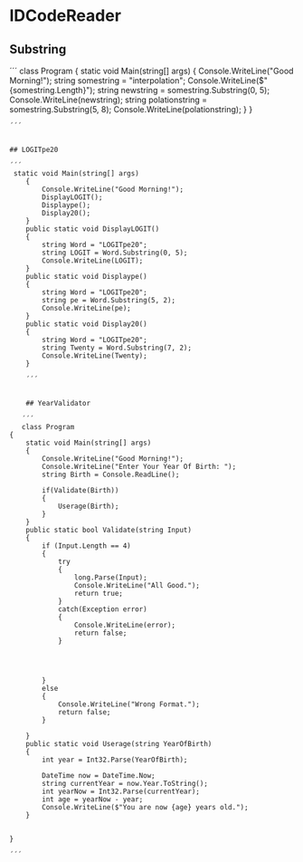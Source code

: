 # IDCodeReader

## Substring

´´´
 class Program
    {
        static void Main(string[] args)
        {
            Console.WriteLine("Good Morning!");
            string somestring = "interpolation";
            Console.WriteLine($"{somestring.Length}");
            string newstring = somestring.Substring(0, 5);
            Console.WriteLine(newstring);
            string polationstring = somestring.Substring(5, 8);
            Console.WriteLine(polationstring);
        }
    }
    
    ´´´
    
    
    ## LOGITpe20
    
    ´´´ 
     static void Main(string[] args)
        {
            Console.WriteLine("Good Morning!");
            DisplayLOGIT();
            Displaype();
            Display20();
        }
        public static void DisplayLOGIT()
        {
            string Word = "LOGITpe20";
            string LOGIT = Word.Substring(0, 5);
            Console.WriteLine(LOGIT);
        }
        public static void Displaype()
        {
            string Word = "LOGITpe20";
            string pe = Word.Substring(5, 2);
            Console.WriteLine(pe);
        }
        public static void Display20()
        {
            string Word = "LOGITpe20";
            string Twenty = Word.Substring(7, 2);
            Console.WriteLine(Twenty);
        }
        
        ´´´
        
        
        ## YearValidator
       
       ´´´
       class Program
    {
        static void Main(string[] args)
        {
            Console.WriteLine("Good Morning!");
            Console.WriteLine("Enter Your Year Of Birth: ");
            string Birth = Console.ReadLine();

            if(Validate(Birth))
            {
                Userage(Birth);
            }
        }
        public static bool Validate(string Input)
        {
            if (Input.Length == 4) 
            {
                try
                {
                    long.Parse(Input);
                    Console.WriteLine("All Good.");
                    return true;
                }
                catch(Exception error)
                {
                    Console.WriteLine(error);
                    return false;
                } 
                
                
                    
                
            }
            else
            {
                Console.WriteLine("Wrong Format.");
                return false;
            }

        }
        public static void Userage(string YearOfBirth)
        {
            int year = Int32.Parse(YearOfBirth);

            DateTime now = DateTime.Now;
            string currentYear = now.Year.ToString();
            int yearNow = Int32.Parse(currentYear);
            int age = yearNow - year;
            Console.WriteLine($"You are now {age} years old.");
        }


    }
    
    ´´´
    
       
       
        
        
 

    
